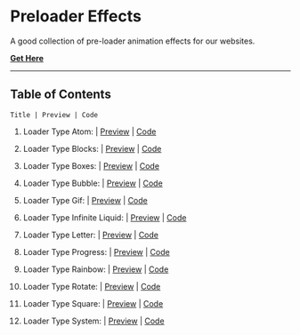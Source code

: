 # **Preloader Effects**

A good collection of pre-loader animation effects for our websites.

[**Get Here**](https://github.com/imniladri/Miscellaneous/tree/main/Preloader-Effects)

---

## **Table of Contents**

```
Title | Preview | Code
```

1.  Loader Type Atom:
    | [Preview](https://imniladri.github.io/Miscellaneous/Preloader-Effects/Loader-Type-Atom)
    | [Code](https://github.com/imniladri/Miscellaneous/tree/main/Preloader-Effects/Loader-Type-Atom)

2.  Loader Type Blocks:
    | [Preview](https://imniladri.github.io/Miscellaneous/Preloader-Effects/Loader-Type-Blocks)
    | [Code](https://github.com/imniladri/Miscellaneous/tree/main/Preloader-Effects/Loader-Type-Blocks)

3.  Loader Type Boxes:
    | [Preview](https://imniladri.github.io/Miscellaneous/Preloader-Effects/Loader-Type-Boxes)
    | [Code](https://github.com/imniladri/Miscellaneous/tree/main/Preloader-Effects/Loader-Type-Boxes)

4.  Loader Type Bubble:
    | [Preview](https://imniladri.github.io/Miscellaneous/Preloader-Effects/Loader-Type-Bubble)
    | [Code](https://github.com/imniladri/Miscellaneous/tree/main/Preloader-Effects/Loader-Type-Bubble)

5.  Loader Type Gif:
    | [Preview](https://imniladri.github.io/Miscellaneous/Preloader-Effects/Loader-Type-Gif)
    | [Code](https://github.com/imniladri/Miscellaneous/tree/main/Preloader-Effects/Loader-Type-Gif)

6.  Loader Type Infinite Liquid:
    | [Preview](https://imniladri.github.io/Miscellaneous/Preloader-Effects/Loader-Type-Infinite-Liquid)
    | [Code](https://github.com/imniladri/Miscellaneous/tree/main/Preloader-Effects/Loader-Type-Infinite-Liquid)

7.  Loader Type Letter:
    | [Preview](https://imniladri.github.io/Miscellaneous/Preloader-Effects/Loader-Type-Letter)
    | [Code](https://github.com/imniladri/Miscellaneous/tree/main/Preloader-Effects/Loader-Type-Letter)

8.  Loader Type Progress:
    | [Preview](https://imniladri.github.io/Miscellaneous/Preloader-Effects/Loader-Type-Progress)
    | [Code](https://github.com/imniladri/Miscellaneous/tree/main/Preloader-Effects/Loader-Type-Progress)

9.  Loader Type Rainbow:
    | [Preview](https://imniladri.github.io/Miscellaneous/Preloader-Effects/Loader-Type-Rainbow)
    | [Code](https://github.com/imniladri/Miscellaneous/tree/main/Preloader-Effects/Loader-Type-Rainbow)

10. Loader Type Rotate:
    | [Preview](https://imniladri.github.io/Miscellaneous/Preloader-Effects/Loader-Type-Rotate)
    | [Code](https://github.com/imniladri/Miscellaneous/tree/main/Preloader-Effects/Loader-Type-Rotate)

11. Loader Type Square:
    | [Preview](https://imniladri.github.io/Miscellaneous/Preloader-Effects/Loader-Type-Square)
    | [Code](https://github.com/imniladri/Miscellaneous/tree/main/Preloader-Effects/Loader-Type-Square)

12. Loader Type System:
    | [Preview](https://imniladri.github.io/Miscellaneous/Preloader-Effects/Loader-Type-System)
    | [Code](https://github.com/imniladri/Miscellaneous/tree/main/Preloader-Effects/Loader-Type-System)
